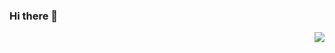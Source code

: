 ### Hi there 👋
<img align="right" src="https://github-readme-stats.vercel.app/api?username=yanhaijing&show_icons=true&icon_color=805AD5&text_color=718096&bg_color=ffffff&hide_title=true" />


<!--
**DA-southampton/DA-southampton** is a ✨ _special_ ✨ repository because its `README.md` (this file) appears on your GitHub profile.

Here are some ideas to get you started:

- 🔭 I’m currently working on ...
- 🌱 I’m currently learning ...
- 👯 I’m looking to collaborate on ...
- 🤔 I’m looking for help with ...
- 💬 Ask me about ...
- 📫 How to reach me: ...
- 😄 Pronouns: ...
- ⚡ Fun fact: ...
-->
